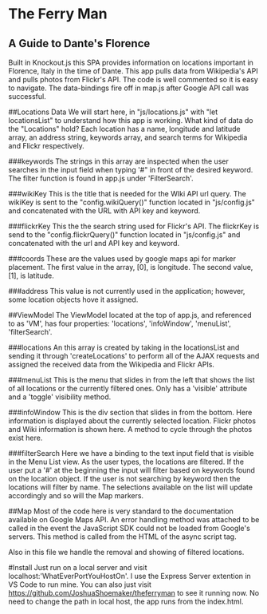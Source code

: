 # The Ferry Man
## A Guide to Dante's Florence

Built in Knockout.js this SPA provides information on locations important in Florence, Italy in the time of Dante. This app
pulls data from Wikipedia's API and pulls photos from Flickr's API. The code is well commented so it is easy to navigate. 
The data-bindings fire off in map.js after Google API call was successful.

##Locations Data
We will start here, in "js/locations.js" with "let locationsList" to understand how this app is working. 
What kind of data do the "Locations" hold? Each location has a name, longitude and latitude array,
an address string, keywords array, and search terms for Wikipedia and Flickr respectively.

###keywords
The strings in this array are inspected when the user searches in the input field when typing '#" in front of the desired keyword.
The filter function is found in app.js under 'FilterSearch'. 

###wikiKey
This is the title that is needed for the WIki API url query. The wikiKey is sent to the "config.wikiQuery()" function located in
"js/config.js" and concatenated with the URL with API key and keyword.

###flickrKey
This the the search string used for Flickr's API. The flickrKey is send to the "config.flickrQuery()" function located in "js/config.js"
and concatenated with the url and API key and keyword.

###coords
These are the values used by google maps api for marker placement. The first value in the array, [0], is longitude. The second value, 
[1], is latitude.

###address
This value is not currently used in the application; however, some location objects hove it assigned.

##ViewModel
The ViewModel located at the top of app.js, and referenced to as 'VM', has four properties: 'locations', 'infoWindow', 
'menuList', 'filterSearch'.

###locations
An this array is created by taking in the locationsList and sending it through 'createLocations' to perform all of the AJAX requests 
and assigned the received data from the Wikipedia and Flickr APIs.

###menuList
This is the menu that slides in from the left that shows the list of all locations or the currently filtered ones. Only has 
a 'visible' attribute and a 'toggle' visibility method.

###infoWindow
This is the div section that slides in from the bottom. Here information is displayed about the currently selected location. 
Flickr photos and Wiki information is shown here. A method to cycle through the photos exist here.

###filterSearch
Here we have a binding to the text input field that is visible in the Menu List view. As the user types, the locations are filtered.
If the user put a '#' at the beginning the input will filter based on keywords found on the location object. If the user is not 
searching by keyword then the locations will filter by name. The selections available on the list will update accordingly and 
so will the Map markers.

##Map
Most of the code here is very standard to the documentation available on Google Maps API. An error handling method was attached to 
be called in the event the JavaScript SDK could not be loaded from Google's servers. This method is called from the HTML of the async
script tag.

Also in this file we handle the removal and showing of filtered locations.

#Install
Just run on a local server and visit localhost:'WhatEverPortYouHostOn'. I use the Express Server extention in VS Code to run mine.
You can also just visit https://github.com/JoshuaShoemaker/theferryman to see it running now. No need to change the path in local host, 
the app runs from the index.html.
